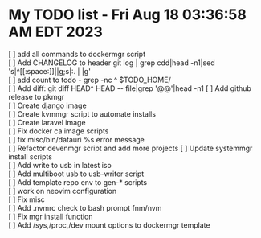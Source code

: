 # My TODO list  -  Fri Aug 18 03:36:58 AM EDT 2023

[ ] add all commands to dockermgr script  
[ ] Add CHANGELOG to header git log | grep cdd|head -n1|sed 's|^[[:space:]]||g;s|:. | |g'  
[ ] add count to todo - grep -nc ^ $TODO_HOME/  
[ ] Add diff: git diff HEAD^ HEAD -- file|grep '@@'|head -n1
[ ] Add github release to pkmgr  
[ ] Create django image  
[ ] Create kvmmgr script to automate installs  
[ ] Create laravel image  
[ ] Fix docker ca image scripts  
[ ] fix misc/bin/datauri %s error message  
[ ] Refactor devenmgr script and add more projects
[ ] Update systemmgr install scripts  
[ ] Add write to usb in latest iso  
[ ] Add multiboot usb to usb-writer script  
[ ] Add template repo env to gen-* scripts  
[ ] work on neovim configuration  
[ ] Fix misc  
[ ] Add .nvmrc check to bash prompt fnm/nvm  
[ ] Fix mgr install function  
[ ] Add /sys,/proc,/dev mount options to dockermgr template  
